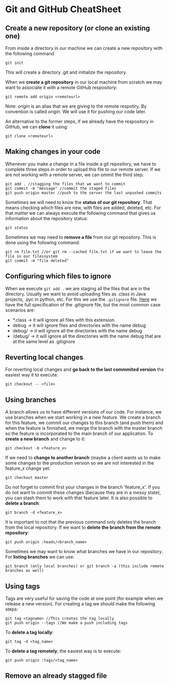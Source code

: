 # Git and GitHub CheatSheet
## Create a new repository (or clone an existing one)
From inside a directory in our machine we can create a new repository with the following command
```
git init
```
This will create a directory .git and initialize the repository.

When we **create a git repository** in our local machine from scratch we may want to associate it with a remote GitHub respository:
```git
git remote add origin <remoteurl>
```
Note: *origin* is an alias that we are giving to the remote respotiry. By convention is called *origin*. We will use it for pushing our code later.

An alternative to the former steps, if we already have the respository in GitHub, we can **clone** it using:
```
git clone <remoteurl>
```
## Making changes in your code
Whenever you make a change in a file inside a git repository, we have to complete three steps in order to upload this file to our remote server. If we are not working with a remote server, we can ommit the third step:
```git
git add . //stagging the files that we want to commit
git commit -m "message" //commit the staged files
git push origin master //push to the server the last unpushed commits
```
Sometimes we will need to know the **status of our git repository**. That means checking which files are new, with files are added, deleted, etc. For that matter we can always execute the following command that gives us information about the repository status:
```git
git status
```
Sometimes we may need to **remove a file** from our git repository. This is done using the following command:
```git
git rm file.txt //or git rm --cached file.txt if we want to leave the file in our filessystem
git commit -m "file deleted"
```

## Configuring which files to ignore
When we execute `git add .` we are staging all the files that are in the directory. Usually we want to avoid uploading files as .class in Java projects, .pyc in python, etc. For this we use the `.gitignore` file. [Here](https://git-scm.com/docs/gitignore) we have the full specification of the .gitignore file, but the most common case scenarios are:
* *.class -> it will ignore all files with this extension
* debug -> it will ignore files and directories with the name debug
* debug/ -> it will ignore all the directories with the name debug
* /debug/ -> it will ignore all the directories with the name debug that are at the same level as .gitignore

## Reverting local changes
For reverting local changes and **go back to the last commmited version** the easiest way it to execute:
```git
git checkout -- <file>
```

## Using branches
A branch allows us to have different versions of our code. For instance, we use branches when we start working in a new feature. We create a branch for this feature, we commit our changes to this branch (and push them) and when the feature is finnished, we merge the branch with the master branch so the feature is incorporated to the main branch of our application. To **create a new branch** and change to it:
```git
git checkout -b <feature_x>
```
If we need to **change to another branch** (maybe a client wants us to make some changes to the production version so we are not interested in the feature_x change yet:
```
git checkout master
```
Do not forget to commit first your changes in the branch 'feature_x'. If you do not want to commit these changes (because they are in a messy state), you can stash them to work with that feature later.
It is also possible to **delete a branch**:
```git
git branch -d <feature_x>
```
It is important to not that the previous command only deletes the branch from the local repository. If we want to **delete the branch from the remote repository**:
```git
git push origin :heads/<branch_name>
```

Sometimes we may want to know what branches we have in our repository. For **listing branches** we can use: 
```git
git branch (only local branches) or git branch -a (this include remote branches as well)
```

## Using tags
Tags are very useful for saving the code at one point (for example when we release a new version). For creating a tag we should make the following steps:
```git
git tag <tagname> //This creates the tag locally
git push origin --tags //We make a push including tags
```
To **delete a tag locally**:
```git
git tag -d <tag_name>
```
To **delete a tag remotely**, the easiest way is to execute:
```git
git push origin :tags/<tag_name> 
```
## Remove an already stagged file

